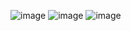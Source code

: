 
![image](https://github.com/user-attachments/assets/8724a0f2-ae3d-4f87-a94e-26d036ea453c)
![image](https://github.com/user-attachments/assets/e2f38037-c9a2-4cf2-8326-8709e98f7e0b)
![image](https://github.com/user-attachments/assets/64113970-a8e7-497a-8fc4-bd1264e7c8bf)
